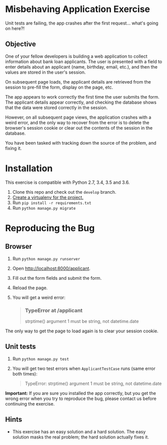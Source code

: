 # Misbehaving Application Exercise
Unit tests are failing, the app crashes after the first request... what's going
    on here?!

## Objective
One of your fellow developers is building a web application to collect
    information about bank loan applicants.  The user is presented with a field
    to enter details about an applicant (name, birthday, email, etc.), and then
    the values are stored in the user's session.

On subsequent page loads, the applicant details are retrieved from the session
    to pre-fill the form, display on the page, etc.

The app appears to work correctly the first time the user submits the form.
    The applicant details appear correctly, and checking the database shows
    that the data were stored correctly in the session.

However, on all subsequent page views, the application crashes with a weird
    error, and the only way to recover from the error is to delete the
    browser's session cookie or clear out the contents of the session in the
    database.

You have been tasked with tracking down the source of the problem, and fixing
    it.

# Installation
This exercise is compatible with Python 2.7, 3.4, 3.5 and 3.6.

1. Clone this repo and check out the `develop` branch.
2. [Create a virtualenv for the project.](http://docs.python-guide.org/en/latest/dev/virtualenvs/)
3. Run `pip install -r requirements.txt`
4. Run `python manage.py migrate`

# Reproducing the Bug
## Browser
1. Run `python manage.py runserver`
2. Open <http://localhost:8000/applicant>.
3. Fill out the form fields and submit the form.
4. Reload the page.
5. You will get a weird error:

    > ### TypeError at /applicant
    > strptime() argument 1 must be string, not datetime.date

The only way to get the page to load again is to clear your session cookie.

## Unit tests
1. Run `python manage.py test`
2. You will get two test errors when `ApplicantTestCase` runs (same error both times):

    > TypeError: strptime() argument 1 must be string, not datetime.date

**Important:**  If you are sure you installed the app correctly, but you get
    the wrong error when you try to reproduce the bug, please contact us before
    continuing the exercise.

## Hints
- This exercise has an easy solution and a hard solution.  The easy solution
    masks the real problem; the hard solution actually fixes it.
